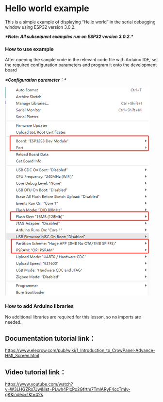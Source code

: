 # **Hello world example**



This is a simple example of displaying “Hello world” in the serial debugging window using ESP32 version 3.0.2.

***\*Note: All subsequent examples run on ESP32 version 3.0.2.\****

### **How to use example**

After opening the sample code in the relevant code file with Arduino IDE, set the required configuration parameters and program it onto the development board

***\*Configuration parameter：\****

![image1-1](./image1-1.png)



### **How to add Arduino libraries**

No additional libraries are required for this lesson, so no imports are needed.

 

## **Documentation tutorial link**：

https://www.elecrow.com/pub/wiki/1_Introduction_to_CrowPanel-Advance-HMI_Screen.html

 

 

## **Video** **tutorial link**：

https://www.youtube.com/watch?v=W3LHGZRx7Jw&list=PLwh4PlcPx2Gfrtm7TmlARyF4ccTmIy-gK&index=1&t=42s